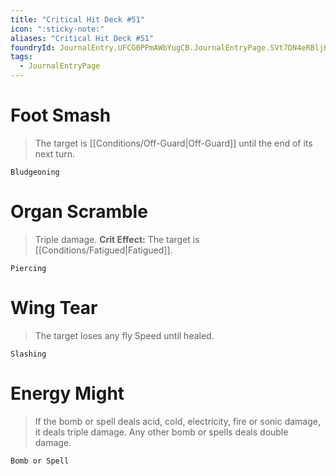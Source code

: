 ```yaml
---
title: "Critical Hit Deck #51"
icon: ":sticky-note:"
aliases: "Critical Hit Deck #51"
foundryId: JournalEntry.UFCG0PPmAWbYugCB.JournalEntryPage.SVt7DN4eRBljHvWX
tags:
  - JournalEntryPage
---
```

# Foot Smash

> The target is [[Conditions/Off-Guard|Off-Guard]] until the end of its next turn.

`Bludgeoning`

# Organ Scramble

> Triple damage. **Crit Effect:** The target is [[Conditions/Fatigued|Fatigued]].

`Piercing`

# Wing Tear

> The target loses any fly Speed until healed.

`Slashing`

# Energy Might

> If the bomb or spell deals acid, cold, electricity, fire or sonic damage, it deals triple damage. Any other bomb or spells deals double damage.

`Bomb or Spell`